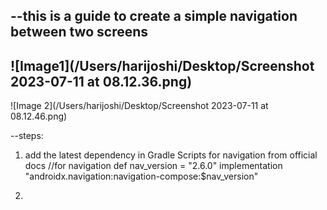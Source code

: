 --this is a guide to create a simple navigation between two screens
---
![Image1](/Users/harijoshi/Desktop/Screenshot 2023-07-11 at 08.12.36.png)
---
![Image 2](/Users/harijoshi/Desktop/Screenshot 2023-07-11 at 08.12.46.png)

--steps:
1. add the latest dependency in Gradle Scripts for navigation from official docs
   //for navigation
   def nav_version = "2.6.0"
   implementation "androidx.navigation:navigation-compose:$nav_version"

2. 
